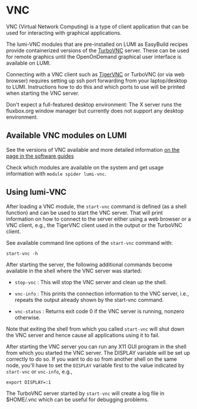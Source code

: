 # VNC

VNC (Virtual Network Computing) is a type of client application that can be used for interacting with graphical applications. 

The lumi-VNC modules that are pre-installed on LUMI as EasyBuild recipes provide containerized versions of the [TurboVNC](https://turbovnc.org/About/Introduction) server. These can be used for remote graphics until the OpenOnDemand graphical user interface is available on LUMI.

Connecting with a VNC client such as [TigerVNC](https://tigervnc.org/) or TurboVNC (or via web browser) requires setting up ssh port forwarding from your laptop/desktop to LUMI. Instructions how to do this and which ports to use will be printed when starting the VNC server. 

Don't expect a full-featured desktop environment: The X server runs the fluxbox.org window manager but currently does not support any desktop environment.


## Available VNC modules on LUMI

See the versions of VNC available and more detailed information [on the page in the software guides](https://lumi-supercomputer.github.io/LUMI-EasyBuild-docs/l/lumi-vnc/)

Check which modules are available on the system and get usage information with `module spider lumi-vnc`.

## Using lumi-VNC

After loading a VNC module, the `start-vnc` command is defined (as a shell function) and can be used to start the VNC server. That will print information on how to connect to the server either using a web browser or a VNC client, e.g., the TigerVNC client used in the output or the TurboVNC client.

See available command line options of the `start-vnc` command with:
```
start-vnc -h
```

After starting the server, the following additional commands become available in the shell where the VNC server was started:

 - `stop-vnc` : This will stop the VNC server and clean up the shell.

 - `vnc-info` : This prints the connection information to the VNC server, i.e., repeats the output already shown by the start-vnc command.

 - `vnc-status` : Returns exit code 0 if the VNC server is running, nonzero otherwise.

Note that exiting the shell from which you called `start-vnc` will shut down the VNC server and hence cause all applications using it to fail.

After starting the VNC server you can run any X11 GUI program in the shell from which you started the VNC server. The DISPLAY variable will be set up correctly to do so. If you want to do so from another shell on the same node, you'll have to set the `DISPLAY` variable first to the value indicated by `start-vnc` or `vnc-info`, e.g.,
```
export DISPLAY=:1
```

The TurboVNC server started by `start-vnc` will create a log file in $HOME/.vnc which can be useful for debugging problems.
